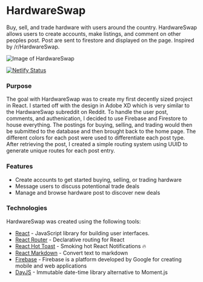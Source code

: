 # HardwareSwap

Buy, sell, and trade hardware with users around the country. HardwareSwap allows users to create accounts, make listings, and comment on other peoples post. Post are sent to firestore and displayed on the page. Inspired by /r/HardwareSwap.


![Image of HardwareSwap](https://www.mjdiggs.com/images/hardwareswap.png)


[![Netlify Status](https://api.netlify.com/api/v1/badges/696e4f7f-66bf-4bee-94cc-1acc750d1242/deploy-status)](https://app.netlify.com/sites/xenodochial-cray-5f5421/deploys)

### Purpose

The goal with HardwareSwap was to create my first decently sized project in React. I started off with the design in Adobe XD which is very similar to the HardwareSwap subreddit on Reddit. To handle the user post, comments, and authenication, I decided to use Firebase and Firestore to house everything. The postings for buying, selling, and trading would then be submitted to the  database and then brought back to the home page. The different colors for each post were used to differentiate each post type. After retrieving the post, I created a simple routing system using UUID to generate unique routes for each post entry.


### Features

- Create accounts to get started buying, selling, or trading hardware
- Message users to discuss potentional trade deals
- Manage and browse hardware post to discover new deals


### Technologies

HardwareSwap was created using the following tools:

- [React](https://github.com/facebook/react) - JavaScript library for building user interfaces.
- [React Router](https://github.com/ReactTraining/react-router) - Declarative routing for React
- [React Hot Toast](https://github.com/timolins/react-hot-toast) - Smoking hot React Notifications 🔥
- [React Markdown](https://github.com/remarkjs/react-markdown) - Convert text to markdown
- [Firebase](https://firebase.google.com/) - Firebase is a platform developed by Google for creating mobile and web applications
- [DayJS](https://github.com/iamkun/dayjs) -  Immutable date-time library alternative to Moment.js
